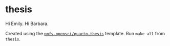 # thesis

Hi Emily. Hi Barbara.

Created using the [`nmfs-opensci/quarto-thesis`](https://github.com/nmfs-opensci/quarto-thesis) template. Run `make all` from `thesis`.

